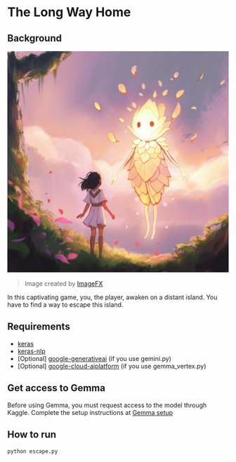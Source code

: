 # The Long Way Home

## Background

![title image](title.jpg)

> Image created by [ImageFX](https://aitestkitchen.withgoogle.com/tools/image-fx)

In this captivating game, you, the player, awaken on a distant island. You have to find a way to escape this island.

## Requirements

- [keras](https://pypi.org/project/keras/)
- [keras-nlp](https://pypi.org/project/keras-nlp/)
- [Optional] [google-generativeai](https://pypi.org/project/google-generativeai/) (if you use gemini.py)
- [Optional] [google-cloud-aiplatform](https://pypi.org/project/google-cloud-aiplatform/) (if you use gemma_vertex.py)

## Get access to Gemma

Before using Gemma, you must request access to the model through Kaggle. Complete the setup instructions at [Gemma setup](https://ai.google.dev/gemma/docs/setup)

## How to run

```
python escape.py
```
